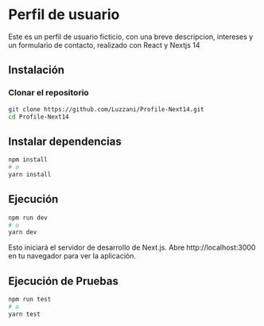# Perfil de usuario

Este es un perfil de usuario ficticio, con una breve descripcion, intereses y un formulario de contacto, realizado con React y Nextjs 14

## Instalación

### Clonar el repositorio

```bash
git clone https://github.com/Luzzani/Profile-Next14.git
cd Profile-Next14
```

## Instalar dependencias

```powershell
npm install
# o
yarn install
```

## Ejecución 

```powershell
npm run dev
# o
yarn dev
```

Esto iniciará el servidor de desarrollo de Next.js. Abre http://localhost:3000 en tu navegador para ver la aplicación.


## Ejecución de Pruebas

```powershell
npm run test
# o
yarn test
```
